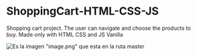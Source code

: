 # ShoppingCart-HTML-CSS-JS

Shopping cart project. The user can navigate and choose the products to buy. Made only with HTML CSS and JS Vanilla

![Es la imagen "image.png" que esta en la ruta master](https://raw.githubusercontent.com/Keystle/ShoppingCart-HTML-CSS-JS/blob/main/Screenshot%20project.png)
